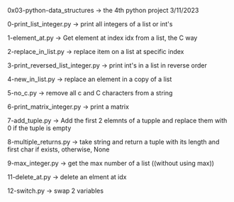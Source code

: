
0x03-python-data_structures -> the 4th python project 3/11/2023


0-print_list_integer.py -> print all integers of a list or int's


1-element_at.py -> Get element at index idx from a list, the C way


2-replace_in_list.py -> replace item on a list at specific index


3-print_reversed_list_integer.py -> print int's in a list in reverse order


4-new_in_list.py -> replace an element in a copy of a list


5-no_c.py -> remove all c and C characters from a string


6-print_matrix_integer.py -> print a matrix


7-add_tuple.py -> Add the first 2 elemnts of a tupple and replace them with 0 if the tuple is empty


8-multiple_returns.py -> take string and return a tuple with its length and first char if exists, otherwise, None


9-max_integer.py -> get the max number of a list ((without using max))


11-delete_at.py -> delete an elment at idx


12-switch.py -> swap 2 variables
